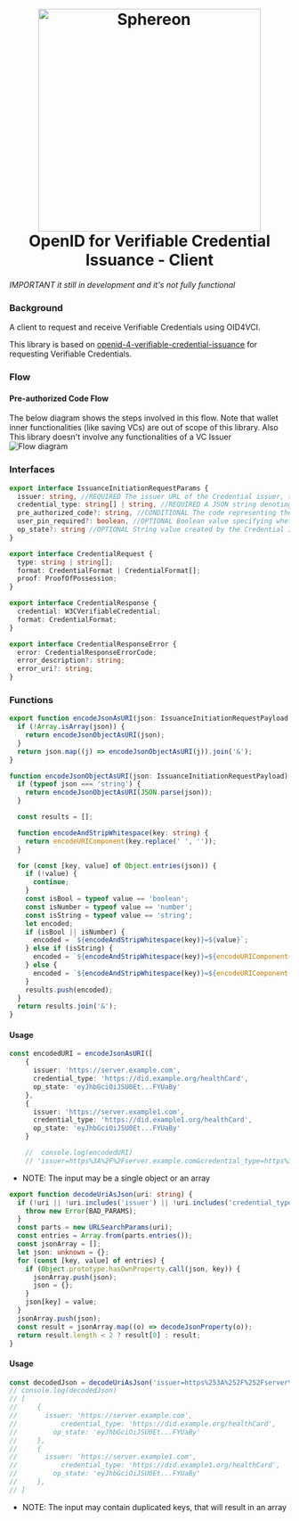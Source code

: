 <h1 align="center">
  <br>
  <a href="https://www.sphereon.com"><img src="https://sphereon.com/content/themes/sphereon/assets/img/logo.svg" alt="Sphereon" width="400"></a>
    <br>OpenID for Verifiable Credential Issuance - Client 
  <br>
</h1>

_IMPORTANT it still in development and it's not fully functional_

### Background 

A client to request and receive Verifiable Credentials using OID4VCI.

This library is based on [openid-4-verifiable-credential-issuance](https://openid.net/specs/openid-4-verifiable-credential-issuance-1_0.html) for requesting Verifiable Credentials.

### Flow
#### Pre-authorized Code Flow
The below diagram shows the steps involved in this flow. Note that wallet inner functionalities (like saving VCs) are out of scope of this library. Also This library doesn't involve any functionalities of a VC Issuer
![Flow diagram](https://www.plantuml.com/plantuml/proxy?cache=no&src=https://raw.githubusercontent.com/Sphereon-Opensource/OIDC4VCI-client/develop/docs/preauthorized-code-flow.puml)

### Interfaces

```typescript
export interface IssuanceInitiationRequestParams {
  issuer: string, //REQUIRED The issuer URL of the Credential issuer, the Wallet is requested to obtain one or more Credentials from.
  credential_type: string[] | string, //REQUIRED A JSON string denoting the type of the Credential the Wallet shall request
  pre_authorized_code?: string, //CONDITIONAL The code representing the issuer's authorization for the Wallet to obtain Credentials of a certain type. This code MUST be short lived and single-use. MUST be present in a pre-authorized code flow.
  user_pin_required?: boolean, //OPTIONAL Boolean value specifying whether the issuer expects presentation of a user PIN along with the Token Request in a pre-authorized code flow. Default is false.
  op_state?: string //OPTIONAL String value created by the Credential Issuer and opaque to the Wallet that is used to bind the sub-sequent authentication request with the Credential Issuer to a context set up during previous steps
}

export interface CredentialRequest {
  type: string | string[];
  format: CredentialFormat | CredentialFormat[];
  proof: ProofOfPossession;
}

export interface CredentialResponse {
  credential: W3CVerifiableCredential;
  format: CredentialFormat;
}

export interface CredentialResponseError {
  error: CredentialResponseErrorCode;
  error_description?: string;
  error_uri?: string;
}
```

### Functions

```typescript
export function encodeJsonAsURI(json: IssuanceInitiationRequestPayload[] | IssuanceInitiationRequestPayload) {
  if (!Array.isArray(json)) {
    return encodeJsonObjectAsURI(json);
  }
  return json.map((j) => encodeJsonObjectAsURI(j)).join('&');
}

function encodeJsonObjectAsURI(json: IssuanceInitiationRequestPayload) {
  if (typeof json === 'string') {
    return encodeJsonObjectAsURI(JSON.parse(json));
  }

  const results = [];

  function encodeAndStripWhitespace(key: string) {
    return encodeURIComponent(key.replace(' ', ''));
  }

  for (const [key, value] of Object.entries(json)) {
    if (!value) {
      continue;
    }
    const isBool = typeof value == 'boolean';
    const isNumber = typeof value == 'number';
    const isString = typeof value == 'string';
    let encoded;
    if (isBool || isNumber) {
      encoded = `${encodeAndStripWhitespace(key)}=${value}`;
    } else if (isString) {
      encoded = `${encodeAndStripWhitespace(key)}=${encodeURIComponent(value)}`;
    } else {
      encoded = `${encodeAndStripWhitespace(key)}=${encodeURIComponent(JSON.stringify(value))}`;
    }
    results.push(encoded);
  }
  return results.join('&');
}
```

#### Usage

```typescript
const encodedURI = encodeJsonAsURI([
    {
      issuer: 'https://server.example.com',
      credential_type: 'https://did.example.org/healthCard',
      op_state: 'eyJhbGciOiJSU0Et...FYUaBy'
    },
    {
      issuer: 'https://server.example1.com',
      credential_type: 'https://did.example1.org/healthCard',
      op_state: 'eyJhbGciOiJSU0Et...FYUaBy'
    }

    //  console.log(encodedURI)
    // 'issuer=https%3A%2F%2Fserver.example.com&credential_type=https%3A%2F%2Fdid.example.org%2FhealthCard&op_state=eyJhbGciOiJSU0Et...FYUaBy&issuer=https%3A%2F%2Fserver.example1.com&credential_type=https%3A%2F%2Fdid.example1.org%2FhealthCard&op_state=eyJhbGciOiJSU0Et...FYUaBy'
```

* NOTE: The input may be a single object or an array

```typescript
export function decodeUriAsJson(uri: string) {
  if (!uri || !uri.includes('issuer') || !uri.includes('credential_type')) {
    throw new Error(BAD_PARAMS);
  }
  const parts = new URLSearchParams(uri);
  const entries = Array.from(parts.entries());
  const jsonArray = [];
  let json: unknown = {};
  for (const [key, value] of entries) {
    if (Object.prototype.hasOwnProperty.call(json, key)) {
      jsonArray.push(json);
      json = {};
    }
    json[key] = value;
  }
  jsonArray.push(json);
  const result = jsonArray.map((o) => decodeJsonProperty(o));
  return result.length < 2 ? result[0] : result;
}
```

#### Usage

```typescript
const decodedJson = decodeUriAsJson('issuer=https%253A%252F%252Fserver%252Eexample%252Ecom&credential_type=https%253A%252F%252Fdid%252Eexample%252Eorg%252FhealthCard&op_state=eyJhbGciOiJSU0Et...FYUaBy&issuer=https%253A%252F%252Fserver%252Eexample1%252Ecom&credential_type=https%253A%252F%252Fdid%252Eexample1%252Eorg%252FhealthCard&op_state=eyJhbGciOiJSU0Et...FYUaBy')
// console.log(decodedJson)
// [
//     {
//       issuer: 'https://server.example.com',
//           credential_type: 'https://did.example.org/healthCard',
//         op_state: 'eyJhbGciOiJSU0Et...FYUaBy'
//     },
//     {
//       issuer: 'https://server.example1.com',
//           credential_type: 'https://did.example1.org/healthCard',
//         op_state: 'eyJhbGciOiJSU0Et...FYUaBy'
//     },
// ]
```
* NOTE: The input may contain duplicated keys, that will result in an array
